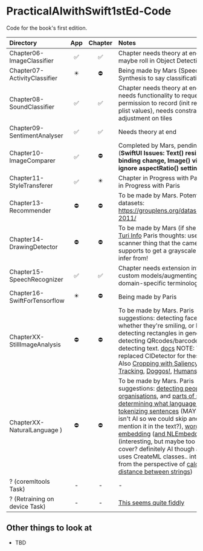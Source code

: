 # PracticalAIwithSwift1stEd-Code
Code for the book's first edition.

| Directory | App | Chapter | Notes |
|:---|:---:|:---:|:---|
|Chapter06-ImageClassifier | ✅ | ✅ | Chapter needs theory at end, and maybe roll in Object Detection |
|Chapter07-ActivityClassifier | ✴️ | ⛔️ | Being made by Mars (Speech Synthesis to say classifications?) |
|Chapter08-SoundClassifier | ✅ | ✅ | Chapter needs theory at end, and app needs functionality to request permission to record (init request and plist values), needs constraints adjustment on tiles |
|Chapter09-SentimentAnalyser | ✅ | ✅ | Needs theory at end |
|Chapter10-ImageComparer | ✅ | ⛔️ | Completed by Mars, pending bug fixes (**SwiftUI Issues: Text() resizing on binding change, Image() views ignore aspectRatio() setting**) |
|Chapter11-StyleTransferer | ✅ | ✴️ | Chapter in Progress with Paris; model in Progress with Paris |
|Chapter13-Recommender| ⛔️ | ⛔️ | To be made by Mars. Potential datasets: https://grouplens.org/datasets/hetrec-2011/ |
|Chapter14-DrawingDetector | ⛔️ | ⛔️ | To be made by Mars (if she has time). [Turi Info](https://apple.github.io/turicreate/docs/userguide/drawing_classifier/) Paris thoughts: use the image scanner thing that the camera supports to get a grayscale bitmap to infer from! |
|Chapter15-SpeechRecognizer | ✅ | ✅ | Chapter needs extension into training custom models/augmenting with domain-specific terminology  |
|Chapter16-SwiftForTensorflow | ✴️ | ⛔️ | Being made by Paris |
|ChapterXX-StillImageAnalysis | ⛔️ | ⛔️ | To be made by Mars. Paris suggestions: detecting faces (and whether they're smiling, or blinking), detecting rectangles in general, detecting QRcodes/barcodes, detecting text. [docs](https://developer.apple.com/documentation/vision/detecting_objects_in_still_images) NOTE: Vision replaced CIDetector for these tasks. Also [Cropping with Saliency](https://developer.apple.com/documentation/vision/cropping_images_using_saliency) and [Face Tracking](https://developer.apple.com/documentation/vision/tracking_the_user_s_face_in_real_time), [Doggos!](https://developer.apple.com/documentation/vision/vnanimaldetector), [Humans](https://developer.apple.com/documentation/vision/vndetecthumanrectanglesrequest)| 
| ChapterXX-NaturalLanguage ) | ⛔️ | ⛔️ | To be made by Mars. Paris suggestions: [detecting people, places, organisations](https://developer.apple.com/documentation/naturallanguage/identifying_people_places_and_organizations), and [parts of speech](https://developer.apple.com/documentation/naturallanguage/identifying_parts_of_speech), [determining what language text is](https://developer.apple.com/documentation/naturallanguage/nllanguagerecognizer), [tokenizing sentences](https://developer.apple.com/documentation/naturallanguage/tokenizing_natural_language_text) (MAYBE this one isn't AI so we could skip and just mention it in the text?), [word embedding](https://developer.apple.com/documentation/createml/mlwordembedding) ([and NLEmbedding](https://developer.apple.com/documentation/naturallanguage/nlembedding))(interesting, but maybe too esoteric to cover? definitely AI though and even uses CreateML classes.. interesting from the perspective of [calculating the distance between strings](https://developer.apple.com/documentation/naturallanguage/nlembedding/3200310-distance))  |
| ? (coremltools Task) | - | - | - |
| ? (Retraining on device Task) | - | - | [This seems quite fiddly](https://developer.apple.com/documentation/coreml/mlupdatetask) |


## Other things to look at

* TBD